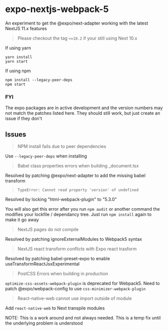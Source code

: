 # expo-nextjs-webpack-5

An experiment to get the @expo/next-adapter working with the latest NextJS 11.x features

> Please checkout the tag `<=10.2` if your still using Next 10.x

If using yarn

```
yarn install
yarn start
```

If using npm

```
npm install --legacy-peer-deps
npm start
```

### FYI

The expo packages are in active development and the version numbers may not match the patches listed here. They should still work, but just create an issue if they don't

## Issues

> NPM install fails due to peer dependencies

Use `--legacy-peer-deps` when installing

> Babel class properties errors when building \_document.tsx

Resolved by patching @expo/next-adapter to add the missing babel transform

> `TypeError: Cannot read property 'version' of undefined`

Resolved by locking "html-webpack-plugin" to "5.3.0"

You will also get this error after you run `npm audit` or another command the modifies your lockfile / dependancy tree. Just run `npm install` again to make it go away

> NextJS pages do not compile

Resolved by patching ignoreExternalModules to Webpack5 syntax

> NextJS react transform conflicts with Expo react trasform

Resolved by patching babel-preset-expo to enable useTransformReactJsxExperimental

> PostCSS Errors when building in production

`optimize-css-assets-webpack-plugin` is deprecated for Webpack5. Need to patch @expo/webpack-config to use `css-minimizer-webpack-plugin`

> React-native-web cannot use import outside of module

Add `react-native-web` to Next transpile modules

NOTE: This is a work around and not always needed. This is a temp fix until the underlying problem is understood
